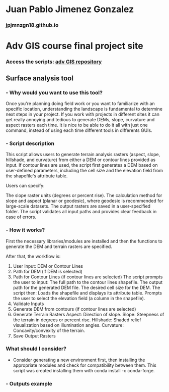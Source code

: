 # **Juan Pablo Jimenez Gonzalez**
### jpjmnzgn18.github.io
# Adv GIS course final project site
### Access the scripts: [adv GIS repository](https://github.com/jpjmnzgn18/GIS_Python.git)
## Surface analysis tool
### - Why would you want to use this tool?
Once you're planning doing field work or you want to familiarize with an specific location, understanding the landscape is fundamental to determine next steps in your project. If you work with projects in different sites it can get really annoying and tedious to generate DEMs, slope, curvature and aspect rasters each time. It is nice to be able to do it all with just one command, instead of using each time different tools in differents GUIs.

### - Script description
This script allows users to generate terrain analysis rasters (aspect, slope, hillshade, and curvature) from either a DEM or contour lines provided as input. If contour lines are used, the script first generates a DEM based on user-defined parameters, including the cell size and the elevation field from the shapefile's attribute table.

Users can specify:

The slope raster units (degrees or percent rise).
The calculation method for slope and aspect (planar or geodesic), where geodesic is recommended for large-scale datasets.
The output rasters are saved in a user-specified folder. The script validates all input paths and provides clear feedback in case of errors.

### - How it works?

First the necessary libraries/modules are installed and then the functions to generate the DEM and terrain rasters are specified.

After that, the workflow is:

1. User Input: DEM or Contour Lines
2. Path for DEM (if DEM is selected)
3. Path for Contour Lines (if contour lines are selected)
    The script prompts the user to input:
    The full path to the contour lines shapefile.
    The output path for the generated DEM file.
    The desired cell size for the DEM.
    The script then:
    Loads the shapefile and displays its attribute table.
    Prompts the user to select the elevation field (a column in the shapefile).
4. Validate Inputs
5. Generate DEM from contours (if contour lines are selected)
6. Generate Terrain Rasters
    Aspect: Direction of slope.
    Slope: Steepness of the terrain in degrees or percent rise.
    Hillshade: Shaded relief visualization based on illumination angles.
    Curvature: Concavity/convexity of the terrain.
7. Save Output Rasters

### What should I consider?
- Consider generating a new environment first, then installing the appropriate modules and check for compatibility between them. This script was created installing them with conda install -c conda-forge.

### - Outputs example


